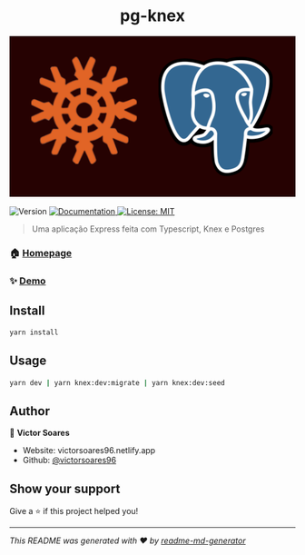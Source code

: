 <h1 align="center">pg-knex</h1>

<div align="center">
  <img alt="logo" src="./portfolio/apresentation.gif"/>
</div>

<p>
  <img alt="Version" src="https://img.shields.io/badge/version-1.0.0-blue.svg?cacheSeconds=2592000" />
  <a href="https://github.com/victorsoares96/pg-knex" target="_blank">
    <img alt="Documentation" src="https://img.shields.io/badge/documentation-yes-brightgreen.svg" />
  </a>
  <a href="#" target="_blank">
    <img alt="License: MIT" src="https://img.shields.io/badge/License-MIT-yellow.svg" />
  </a>
</p>

> Uma aplicação Express feita com Typescript, Knex e Postgres

### 🏠 [Homepage](https://github.com/victorsoares96/pg-knex)

### ✨ [Demo](https://github.com/victorsoares96/pg-knex)

## Install

```sh
yarn install
```

## Usage

```sh
yarn dev | yarn knex:dev:migrate | yarn knex:dev:seed
```

## Author

👤 **Victor Soares**

* Website: victorsoares96.netlify.app
* Github: [@victorsoares96](https://github.com/victorsoares96)

## Show your support

Give a ⭐️ if this project helped you!

***
_This README was generated with ❤️ by [readme-md-generator](https://github.com/kefranabg/readme-md-generator)_
